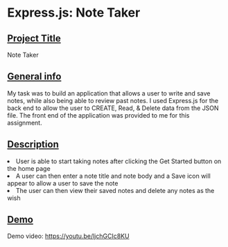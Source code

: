 # Express.js: Note Taker

## <ins>Project Title

Note Taker

## <ins>General info

My task was to build an application that allows a user to write and save notes, while also being able to review past notes. I used Express.js for the back end to allow the user to CREATE, Read, & Delete data from the JSON file. The front end of the application was provided to me for this assignment. 

## <ins>Description

<li>User is able to start taking notes after clicking the Get Started button on the home page</li>
<li>A user can then enter a note title and note body and a Save icon will appear to allow a user to save the note</li>
<li>The user can then view their saved notes and delete any notes as the wish</li>


## <ins>Demo

Demo video: https://youtu.be/ljchGCIc8KU
